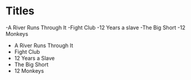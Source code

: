 # Titles
-A River Runs Through It
-Fight Club
-12 Years a slave
-The Big Short
-12 Monkeys
- A River Runs Through It
- Fight Club
- 12 Years a Slave
- The Big Short
- 12 Monkeys
